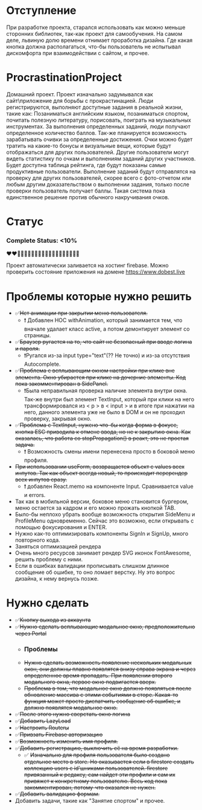 # Отступление
При разработке проекта, старался использовать как можно меньше сторонних библиотек, так-как проект для самообучения.
На самом деле, львиную долю времени отнимает проработка дизайна. Где какая кнопка должна располагаться, что-бы пользователь не испытывал дискомфорта при взаимодействии с сайтом, и прочее.

# ProcrastinationProject
Домашний проект. Проект изначально задумывался как сайт\приложение для борьбы с прокрастинацией. Люди регистрируются, выполняют доступные задания в реальной жизни, такие как: Позаниматься английским языком, позаниматься спортом, почитать полезную литературу, порисовать, поиграть на музыкальных инструментах. За выполнения определенных заданий, люди получают определенное количество баллов. Так-же планируется возможность зарабатывать очивки за определенные достижения. Очки можно будет тратить на какие-то бонусы и визуальные вещи, которые будут отображаться для других пользователей. Другие пользователи могут видеть статистику по очкам и выполнениям заданий других участников. Будет доступна таблица рейтинга, где будут показаны самые продуктивные пользователи. Выполнение заданий будут отправлятся на проверку для других пользователей, скорее всего с фото-отчетом или любым другим доказательством о выполнении задания, только после проверки пользователь получает баллы. Такая система пока единственное решение против обычного накручивания очков.

# Статус
### Complete Status: <10%
:heart::heart::black_heart::black_heart::black_heart::black_heart::black_heart::black_heart::black_heart::black_heart::black_heart::black_heart::black_heart::black_heart::black_heart::black_heart::black_heart::black_heart::black_heart::black_heart:


Проект автоматически заливается на хостинг firebase. Можно проверить состояние приложения на домене https://www.dobest.live

# Проблемы которые нужно решить
- :white_check_mark:~~Нет анимации при закрытии меню пользователя.~~
  - :heavy_exclamation_mark: Добавлен HOC withAnimation, который занимается тем, что вначале удалает класс active, а потом демонтирует элемент со страницы.
- :white_check_mark:~~Браузер ругается на то, что сайт не безопасный при вводе логина и пароля.~~
  - :heavy_exclamation_mark:Ругался из-за input type="text"(?? Не точно) и из-за отсутствия Autocomplete.
- :white_check_mark:~~Проблема с всплывающим окном настройки при клике вне элемента. Окно убирается при клике на дочерние элементы. Код пока закомментирован в SidePanel.~~
  - :heavy_exclamation_mark:Была неправильная проверка наличие элемента внутри окна. Так-же внутри был элемент TextInput, который при клики на него трансформировался из < p > в < input > и в итоге при нажатии на него, данного элемента уже не было в DOM и он не проходил проверку, закрывая окно.
- :white_check_mark:~~Проблема с TextInput, нужено что-бы когда форма в фокусе, кнопка ESC приводила к отмене ввода, но не к закрытию окна. Как оказалась, что работа со stopPropagation() в реакт, это не простая задача.~~
  - :heavy_exclamation_mark: Возможность смены имени перенесена просто в боковой меню профиля.
- ~~При использовании useForm, возвращается объект с values всех инпутов. Так как объект всегда новый, то происходит перерендер всех инпутов сразу.~~
  - :heavy_exclamation_mark: добавлен React.memo на компоненте Input. Сравнивается value и errors.
- Так как в мобильной версии, боковое меню становится бургером, меню остается за кадром и его можно прожать кнопкой TAB.
- Было-бы неплохо убрать вообще возможность открытия SideMenu и ProfileMenu одновременно. Сейчас это возможно, если открывать с помощью фокусирования и ENTER.
- Нужно как-то оптимизировать компоненты SignIn и SignUp, много повторного кода.
- Заняться оптимизацией рендера
- Очень много ресурсов занимает рендер SVG иконок FontAwesome, решить проблему с ними.
- Если в ошибках валидации прописывать слишком длинное сообщение об ошибке, то оно ломает верстку. Ну это вопрос дизайна, к нему вернусь позже.


# Нужно сделать
- :white_check_mark:~~Кнопку выхода из аккаунта~~
- :white_check_mark:~~Нужно сделать всплывающие модальное окно, предположительно через Portal~~
  - ### Проблемы
  - ~~Нужно сделать возможность появление нескольких модальных окон, они должны плавно появлятся внизу справа экрана и через определенное время пропадать. При появлении второго модального окна, первое окно подвигается вверх.~~
  - ~~Проблема в том, что модальное окно должно появляться после обновление массива с этими событиями в сторе. Какая-то функция может просто диспатчить сообщение об ошибке, и должно появлятся модальное окно.~~
- :white_check_mark:~~После этого нужно сверстать окно логина~~
- :white_check_mark:~~Добавить LazyLoad~~
- :white_check_mark:~~Настроить Routerы~~
- :white_check_mark:~~Привзать Firebase авторизацию~~
- :white_check_mark:~~Возможность изменить имя профиля.~~
- :white_check_mark:~~Добавить регистрацию, выключить её на время разработки.~~
  - :white_check_mark: ~~Изначально для профиля пользователя было создано отдельное место в store. Но оказывается если в firestore создать коллекцию users с id'шниками пользователей. firestore привязанный к редаксу, сам найдет эти профили и сам их привяжет к конкретному пользователю. Весь код пока закомментирован, потому-что оказался не нужен.~~
- :white_check_mark:~~Добавить валидацию формам.~~
- Добавить задачи, такие как "Занятие спортом" и прочее.
